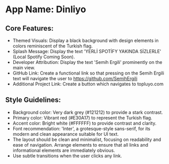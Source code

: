 # **App Name**: Dinliyo

## Core Features:

- Themed Visuals: Display a black background with design elements in colors reminiscent of the Turkish flag.
- Splash Message: Display the text 'YERLİ SPOTİFY YAKINDA SİZLERLE' (Local Spotify Coming Soon).
- Developer Attribution: Display the text 'Semih Ergili' prominently on the main view.
- GitHub Link: Create a functional link so that pressing on the Semih Ergili text will navigate the user to https://github.com/SemihErgili
- Additional Project Link: Create a button which navigates to topluyo.com

## Style Guidelines:

- Background color: Very dark grey (#121212) to provide a stark contrast.
- Primary color: Vibrant red (#E30A17) to represent the Turkish flag.
- Accent color: Bright white (#FFFFFF) to provide contrast and clarity.
- Font recommendation: 'Inter', a grotesque-style sans-serif, for its modern and clean appearance suitable for UI text.
- The layout should be clean and minimalist, focusing on readability and ease of navigation.  Arrange elements to ensure that all links and informational elements are immediately obvious.
- Use subtle transitions when the user clicks any link.